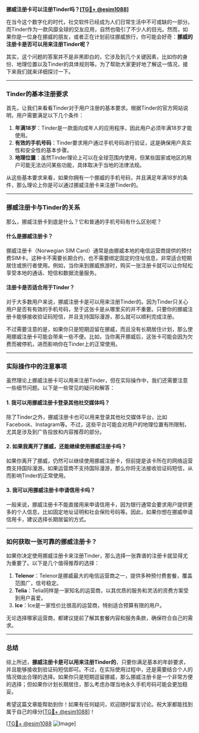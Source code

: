 **挪威注册卡可以注册Tinder吗？[[TG💪+ @esim1088](https://t.me/s/esim1088)]**

在当今这个数字化的时代，社交软件已经成为人们日常生活中不可或缺的一部分。而Tinder作为一款风靡全球的交友应用，自然也吸引了不少人的目光。然而，如果你是一位身在挪威的朋友，或者正在计划前往挪威旅行，你可能会好奇：**挪威的注册卡是否可以用来注册Tinder呢？**

其实，这个问题的答案并不是非黑即白的，它涉及到几个关键因素，比如你的身份、地理位置以及Tinder的具体规则等。为了帮助大家更好地了解这一情况，接下来我们就来详细探讨一下。

---

### Tinder的基本注册要求

首先，让我们来看看Tinder对于用户注册的基本要求。根据Tinder的官方网站说明，用户需要满足以下几个条件：

1. **年满18岁**：Tinder是一款面向成年人的应用程序，因此用户必须年满18岁才能使用。
2. **有效的手机号码**：Tinder要求用户通过手机号码进行验证，这是确保用户真实性和安全性的基本步骤。
3. **地理位置**：虽然Tinder理论上可以在全球范围内使用，但某些国家或地区的用户可能无法访问某些功能，具体取决于当地的法律法规。

从这些基本要求来看，如果你拥有一个挪威的手机号码，并且满足年满18岁的条件，那么理论上你是可以通过挪威注册卡来注册Tinder的。

---

### 挪威注册卡与Tinder的关系

那么，挪威注册卡到底是什么？它和普通的手机号码有什么区别呢？

#### 什么是挪威注册卡？

挪威注册卡（Norwegian SIM Card）通常是由挪威本地的电信运营商提供的预付费SIM卡。这种卡不需要长期合约，也不需要绑定固定的住址信息，非常适合短期居住或旅行者使用。例如，当你来到挪威旅游时，购买一张注册卡就可以让你轻松享受本地的通话、短信和数据流量服务。

#### 注册卡是否适合用于Tinder？

对于大多数用户来说，挪威注册卡是可以用来注册Tinder的。因为Tinder只关心用户是否有有效的手机号码，至于这张卡是从哪里买的并不重要。只要你的挪威注册卡能够接收验证码短信，并且支持国际漫游，那么就可以顺利完成注册。

不过需要注意的是，如果你只是短期逗留在挪威，而且没有长期居住计划，那么使用挪威注册卡可能会带来一些不便。比如，当你离开挪威后，这张卡可能会因为欠费而被停机，进而影响你在Tinder上的正常使用。

---

### 实际操作中的注意事项

虽然理论上挪威注册卡可以用来注册Tinder，但在实际操作中，我们还需要注意一些细节问题。以下是一些常见的疑问和解答：

#### 1. 我可以用挪威注册卡登录其他社交媒体吗？
除了Tinder之外，挪威注册卡也可以用来登录其他社交媒体平台，比如Facebook、Instagram等。不过，这些平台可能会对用户的地理位置有所限制，尤其是涉及到广告投放和内容推荐的部分。

#### 2. 如果我离开了挪威，还能继续使用挪威注册卡吗？
如果你离开了挪威，仍然可以继续使用挪威注册卡，但前提是该卡所在的网络运营商支持国际漫游。如果运营商不支持国际漫游，那么你将无法接收验证码短信，从而影响Tinder的正常使用。

#### 3. 我可以用挪威注册卡申请信用卡吗？
一般来说，挪威注册卡不能直接用来申请信用卡，因为银行通常会要求用户提供更多的个人信息，比如固定地址证明和社会保险号码等。因此，如果你想在挪威申请信用卡，建议选择长期居留的方式。

---

### 如何获取一张可靠的挪威注册卡？

如果你决定使用挪威注册卡来注册Tinder，那么选择一张靠谱的注册卡就显得尤为重要了。以下是几个值得推荐的选择：

1. **Telenor**：Telenor是挪威最大的电信运营商之一，提供多种预付费套餐，覆盖范围广，信号稳定。
2. **Telia**：Telia同样是一家知名的运营商，以其优质的服务和灵活的资费方案受到用户喜爱。
3. **Ice**：Ice是一家性价比很高的运营商，特别适合预算有限的用户。

无论选择哪家运营商，都建议提前了解其套餐内容和服务条款，确保符合自己的需求。

---

### 总结

综上所述，**挪威注册卡是可以用来注册Tinder的**，只要你满足基本的年龄要求，并且能够接收到验证码短信即可。不过，在实际使用过程中，还是需要结合个人的情况做出合理的选择。如果你只是短期逗留挪威，那么挪威注册卡是一个非常方便的选择；但如果你计划长期居住，那么考虑办理当地永久手机号码可能会更加稳妥。

希望这篇文章能帮助到你！如果有任何疑问，欢迎随时留言讨论。祝大家都能找到属于自己的缘分[[TG💪+ @esim1088](https://t.me/s/esim1088)]！

[[TG💪+ @esim1088](https://t.me/s/esim1088) ![Image](https://i.postimg.cc/4NQfJmqS/Snipaste-2025-05-13-00-14-12.png)]